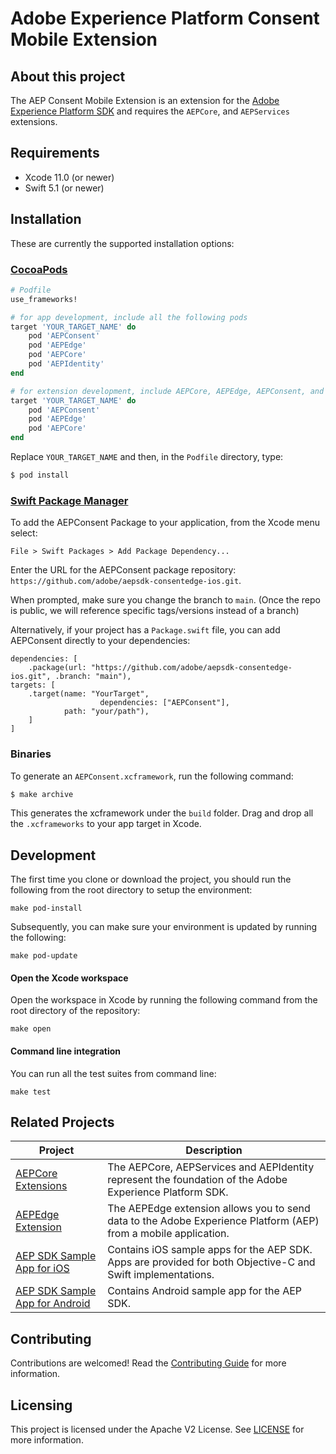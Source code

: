 # Adobe Experience Platform Consent Mobile Extension

## About this project

The AEP Consent Mobile Extension is an extension for the [Adobe Experience Platform SDK](https://github.com/Adobe-Marketing-Cloud/acp-sdks) and requires the `AEPCore`, and `AEPServices` extensions.

## Requirements
- Xcode 11.0 (or newer)
- Swift 5.1 (or newer)

## Installation

These are currently the supported installation options:

### [CocoaPods](https://guides.cocoapods.org/using/using-cocoapods.html)

```ruby
# Podfile
use_frameworks!

# for app development, include all the following pods
target 'YOUR_TARGET_NAME' do
    pod 'AEPConsent'
    pod 'AEPEdge'
  	pod 'AEPCore'
  	pod 'AEPIdentity'
end

# for extension development, include AEPCore, AEPEdge, AEPConsent, and their dependencies
target 'YOUR_TARGET_NAME' do
    pod 'AEPConsent'
    pod 'AEPEdge'
  	pod 'AEPCore'
end
```

Replace `YOUR_TARGET_NAME` and then, in the `Podfile` directory, type:

```ruby
$ pod install
```

### [Swift Package Manager](https://github.com/apple/swift-package-manager)

To add the AEPConsent Package to your application, from the Xcode menu select:

`File > Swift Packages > Add Package Dependency...`

Enter the URL for the AEPConsent package repository: `https://github.com/adobe/aepsdk-consentedge-ios.git`.

When prompted, make sure you change the branch to `main`. (Once the repo is public, we will reference specific tags/versions instead of a branch)

Alternatively, if your project has a `Package.swift` file, you can add AEPConsent directly to your dependencies:

```
dependencies: [
	.package(url: "https://github.com/adobe/aepsdk-consentedge-ios.git", .branch: "main"),
targets: [
   	.target(name: "YourTarget",
    				dependencies: ["AEPConsent"],
          	path: "your/path"),
    ]
]
```

### Binaries

To generate an `AEPConsent.xcframework`, run the following command:

```ruby
$ make archive
```

This generates the xcframework under the `build` folder. Drag and drop all the `.xcframeworks` to your app target in Xcode.

## Development

The first time you clone or download the project, you should run the following from the root directory to setup the environment:

~~~
make pod-install
~~~

Subsequently, you can make sure your environment is updated by running the following:

~~~
make pod-update
~~~

#### Open the Xcode workspace
Open the workspace in Xcode by running the following command from the root directory of the repository:

~~~
make open
~~~

#### Command line integration

You can run all the test suites from command line:

~~~
make test
~~~

## Related Projects

| Project                                                      | Description                                                  |
| ------------------------------------------------------------ | ------------------------------------------------------------ |
| [AEPCore Extensions](https://github.com/adobe/aepsdk-core-ios) | The AEPCore, AEPServices and AEPIdentity represent the foundation of the Adobe Experience Platform SDK. |
| [AEPEdge Extension](https://github.com/adobe/aepsdk-edge-ios) | The AEPEdge extension allows you to send data to the Adobe Experience Platform (AEP) from a mobile application. |
| [AEP SDK Sample App for iOS](https://github.com/adobe/aepsdk-sample-app-ios) | Contains iOS sample apps for the AEP SDK. Apps are provided for both Objective-C and Swift implementations. |
| [AEP SDK Sample App for Android](https://github.com/adobe/aepsdk-sample-app-android) | Contains Android sample app for the AEP SDK.                 |
## Contributing

Contributions are welcomed! Read the [Contributing Guide](./.github/CONTRIBUTING.md) for more information.

## Licensing

This project is licensed under the Apache V2 License. See [LICENSE](LICENSE) for more information.
